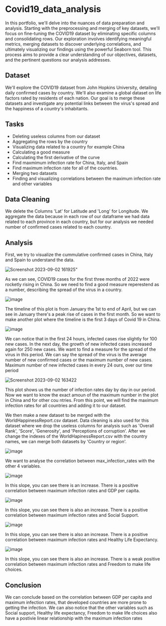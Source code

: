 # Covid19_data_analysis

In this portfolio, we'll delve into the nuances of data preparation and analysis. Starting with the preprocessing and merging of key datasets, we'll focus on fine-tuning the COVID19 dataset by eliminating specific columns and consolidating rows. Our exploration involves identifying meaningful metrics, merging datasets to discover underlying correlations, and ultimately visualizing our findings using the powerful Seaborn tool. This process aims to provide a clear understanding of our objectives, datasets, and the pertinent questions our analysis addresses.

## Dataset
We'll explore the COVID19 dataset from John Hopkins University, detailing daily confirmed cases by country. We'll also examine a global dataset on life factors rated by residents of each nation. Our goal is to merge these datasets and investigate any potential links between the virus's spread and the happiness of a country's inhabitants.

## Tasks
- Deleting useless columns from our dataset
- Aggregating the rows by the country
- Visualizing data related to a country for example China
- Calculating a good measure
- Calculating the first derivative of the curve
- Find maxmimum infection rate for China, Italy, and Spain
- Find maximum infection rate for all of the countries.
- Merging two datasets
- Finding and visualizing correlations between the maximum infection rate and other variables

## Data Cleaning
We delete the Columns 'Lat' for Latitude and 'Long' for Longitude. We aggregate the data because in each row of our dataframe we had data related to each province in each country, but for our analysis we needed number of confirmed cases related to each country.

## Analysis
First, we try to visualize the cummulative confirmed cases in China, Italy and Spain to understand the data. 

![Screenshot 2023-09-02 161925](https://github.com/CountingCrows/Covid19_data_analysis/assets/85608120/578239a9-1858-4d3a-bf07-595ba15bc25b)"

As we can see, COVID19 cases for the first three months of 2022 were rocketly rising in China. So we need to find a good measure reperestend as a number, describing the spread of the virus in a country.

![image](https://github.com/CountingCrows/Covid19_data_analysis/assets/85608120/1a7031a0-f7ae-42ff-a9c7-6a4aa154d3f7)

The timeline of this plot is from January the 1st to end of April, but we can see in January there's a peak rise of cases in the first month. So we want to make another plot where the timeline is the first 3 days of Covid 19 in China.

![image](https://github.com/CountingCrows/Covid19_data_analysis/assets/85608120/4909d083-19e3-4e9b-9df9-59cffb530420)

We can notice that in the first 24 hours, infected cases rise slightly for 100 new cases. In the next day, the growth of new infected cases increased again for 250 new cases.
We want to find a measure for the spread of the virus in this period. We can say the spread of the virus is the average number of new confirmed cases or the maximum number of new cases. Maximum number of new infected cases in every 24 ours, over our time period

![Screenshot 2023-09-02 163422](https://github.com/CountingCrows/Covid19_data_analysis/assets/85608120/f646c8fc-be89-4636-a6de-65b75c5be34e)

This plot shows us the number of infection rates day by day in our period. Now we want to know the exact amoun of the maximum number in the plot in China and for other cou ntries.
From this point, we will find the maximum infection rates for all countries and adding it to our dataset.

We then make a new dataset to be merged with the WorldHappinessReport.csv dataset. Data cleaning is also used for this dataset where we drop the useless columns for analysis such as 'Overall Rank', 'Score', 'Generosity', and 'Perceptions of corruption'. After we change the indexes of the WorldHapinessReport.csv with the country names, we can merge both datasets by 'Country or region'.

![image](https://github.com/CountingCrows/Covid19_data_analysis/assets/85608120/ed79a944-75fe-4d6e-aed3-5ce13c744706)

We want to analyse the correlation between max_infection_rates with the other 4 variables.

![image](https://github.com/CountingCrows/Covid19_data_analysis/assets/85608120/51b1a4b5-7c0a-4dcd-94ae-be02ba8165c9)

In this slope, you can see there is an increase. There is a positive correlation between maximum infection rates and GDP per capita. 

![image](https://github.com/CountingCrows/Covid19_data_analysis/assets/85608120/0faff248-a815-48dc-b5dd-7899d0c1bcee)

In this slope, you can see there is also an increase. There is a positive correlation between maximum infection rates and Social Support.

![image](https://github.com/CountingCrows/Covid19_data_analysis/assets/85608120/03faad06-2458-4478-853f-74b68e461fd7)

In this slope, you can see there is also an increase. There is a positive correlation between maximum infection rates and Healthy Life Expectancy.

![image](https://github.com/CountingCrows/Covid19_data_analysis/assets/85608120/4ba6cfd7-6657-4e84-b8fd-7bd87bd32946)

In this slope, you can see there is also an increase. There is a weak positive correlation between maximum infection rates and Freedom to make life choices.


## Conclusion
We can conclude based on the correlation between GDP per capita and maximum infection rates, that developed countries are more prone to getting the infection. We can also notice that the other variables such as Social support, Healthy life expectancy, Freedom to make life choices also have a postivie linear relationship with the maximum infection rates

